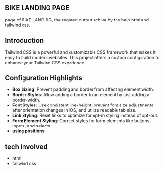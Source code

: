 ## BIKE LANDING PAGE
page of BIKE LANDING, the requred output achive by the help html and tailwind css.


## Introduction

Tailwind CSS is a powerful and customizable CSS framework that makes it easy to build modern websites. This project offers a custom configuration to enhance your Tailwind CSS experience.

## Configuration Highlights

- **Box Sizing**: Prevent padding and border from affecting element width.
- **Border Styles**: Allow adding a border to an element by just adding a border-width.
- **Font Styles**: Use consistent line-height, prevent font size adjustments after orientation changes in iOS, and utilize readable tab size.
- **Link Styling**: Reset links to optimize for opt-in styling instead of opt-out.
- **Form Element Styling**: Correct styles for form elements like buttons, inputs, and selects.
- **using positions**

## tech involved
- html
- tailwind css


